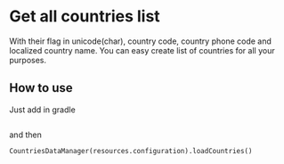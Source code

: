 # Get all countries list

With their flag in unicode(char), country code, country phone code and localized country name. 
You can easy create list of countries for all your purposes. 

## How to use

Just add in gradle 

```

```

and then 

```
CountriesDataManager(resources.configuration).loadCountries()
```